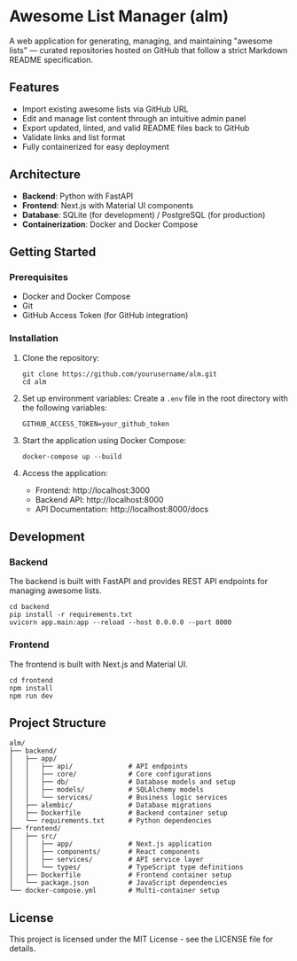 # Awesome List Manager (alm)

A web application for generating, managing, and maintaining "awesome lists" — curated repositories hosted on GitHub that follow a strict Markdown README specification.

## Features

- Import existing awesome lists via GitHub URL
- Edit and manage list content through an intuitive admin panel
- Export updated, linted, and valid README files back to GitHub
- Validate links and list format
- Fully containerized for easy deployment

## Architecture

- **Backend**: Python with FastAPI
- **Frontend**: Next.js with Material UI components
- **Database**: SQLite (for development) / PostgreSQL (for production)
- **Containerization**: Docker and Docker Compose

## Getting Started

### Prerequisites

- Docker and Docker Compose
- Git
- GitHub Access Token (for GitHub integration)

### Installation

1. Clone the repository:
   ```
   git clone https://github.com/yourusername/alm.git
   cd alm
   ```

2. Set up environment variables:
   Create a `.env` file in the root directory with the following variables:
   ```
   GITHUB_ACCESS_TOKEN=your_github_token
   ```

3. Start the application using Docker Compose:
   ```
   docker-compose up --build
   ```

4. Access the application:
   - Frontend: http://localhost:3000
   - Backend API: http://localhost:8000
   - API Documentation: http://localhost:8000/docs

## Development

### Backend

The backend is built with FastAPI and provides REST API endpoints for managing awesome lists.

```
cd backend
pip install -r requirements.txt
uvicorn app.main:app --reload --host 0.0.0.0 --port 8000
```

### Frontend

The frontend is built with Next.js and Material UI.

```
cd frontend
npm install
npm run dev
```

## Project Structure

```
alm/
├── backend/
│   ├── app/
│   │   ├── api/              # API endpoints
│   │   ├── core/             # Core configurations
│   │   ├── db/               # Database models and setup
│   │   ├── models/           # SQLAlchemy models
│   │   └── services/         # Business logic services
│   ├── alembic/              # Database migrations
│   ├── Dockerfile            # Backend container setup
│   └── requirements.txt      # Python dependencies
├── frontend/
│   ├── src/
│   │   ├── app/              # Next.js application
│   │   ├── components/       # React components
│   │   ├── services/         # API service layer
│   │   └── types/            # TypeScript type definitions
│   ├── Dockerfile            # Frontend container setup
│   └── package.json          # JavaScript dependencies
└── docker-compose.yml        # Multi-container setup
```

## License

This project is licensed under the MIT License - see the LICENSE file for details.
